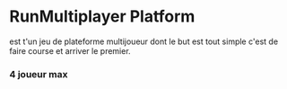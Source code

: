 # RunMultiplayer Platform
est t'un jeu de plateforme multijoueur dont le but est tout simple c'est de faire course et arriver le premier.

### 4 joueur max 
